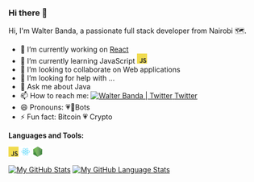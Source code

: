### Hi there 👋
<!--
**WalterBanda/WalterBanda** is a ✨ _special_ ✨ repository because its `README.md` (this file) appears on your GitHub profile.
-->

Hi, I'm Walter Banda, a passionate full stack developer from Nairobi 🗺.
- 🔭 I’m currently working on [React](https://reactjs.org/)
- 🌱 I’m currently learning JavaScript <img height="20" src="https://raw.githubusercontent.com/github/explore/80688e429a7d4ef2fca1e82350fe8e3517d3494d/topics/javascript/javascript.png">
- 👯 I’m looking to collaborate on Web applications
- 🤔 I’m looking for help with ...
- 💬 Ask me about Java 
- 📫 How to reach me: <a href="https://twitter.com/anuraghazru">
  <img alt="Walter Banda | Twitter" width="21px" src="https://raw.githubusercontent.com/anuraghazra/anuraghazra/master/assets/twitter.svg" />
</a> [Twitter](https://twitter.com/walterkaibanda)
- 😄 Pronouns: 💗💖Bots
- ⚡ Fun fact: Bitcoin 💗 Crypto

**Languages and Tools:**  

<img height="20" src="https://raw.githubusercontent.com/github/explore/80688e429a7d4ef2fca1e82350fe8e3517d3494d/topics/javascript/javascript.png">    <img height="20" src="https://raw.githubusercontent.com/github/explore/80688e429a7d4ef2fca1e82350fe8e3517d3494d/topics/react/react.png">    <img height="20" src="https://raw.githubusercontent.com/github/explore/80688e429a7d4ef2fca1e82350fe8e3517d3494d/topics/nodejs/nodejs.png">    

[![My GitHub Stats](https://github-readme-stats.vercel.app/api/?username=WalterBanda&showicons=true&count_private=true&theme=dark)]()
[![My GitHub Language Stats](https://github-readme-stats.vercel.app/api/top-langs/?username=WalterBanda&langs_count=5&theme=dark)]()
